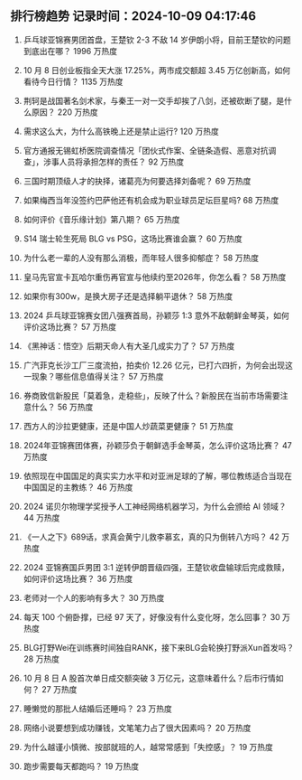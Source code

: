 
## 排行榜趋势 记录时间：2024-10-09 04:17:46
  
  1. 乒乓球亚锦赛男团首盘，王楚钦 2-3 不敌 14 岁伊朗小将，目前王楚钦的问题到底出在哪？ 1996 万热度
    
  2. 10 月 8 日创业板指全天大涨 17.25%，两市成交额超 3.45 万亿创新高，如何看待今日行情？ 1135 万热度
    
  3. 荆轲是战国著名剑术家，与秦王一对一交手却挨了八剑，还被砍断了腿，是什么原因？ 220 万热度
    
  4. 需求这么大，为什么高铁晚上还是禁止运行? 120 万热度
    
  5. 官方通报无锡虹桥医院调查情况「团伙式作案、全链条造假、恶意对抗调查」，涉事人员将承担怎样的责任？ 92 万热度
    
  6. 三国时期顶级人才的抉择，诸葛亮为何要选择刘备呢？ 69 万热度
    
  7. 如果梅西当年没签约巴萨他还有机会成为职业球员足坛巨星吗? 68 万热度
    
  8. 如何评价《音乐缘计划》第八期？ 65 万热度
    
  9. S14 瑞士轮生死局 BLG vs PSG，这场比赛谁会赢？ 60 万热度
    
  10. 为什么老一辈的人没有那么消极，而年轻人很多抑郁症？ 58 万热度
    
  11. 皇马先官宣卡瓦哈尔重伤再官宣与他续约至2026年，你怎么看？ 58 万热度
    
  12. 如果你有300w，是换大房子还是选择躺平退休？ 58 万热度
    
  13. 2024 乒乓球亚锦赛女团八强赛首局，孙颖莎 1:3 意外不敌朝鲜金琴英，如何评价这场比赛？ 57 万热度
    
  14. 《黑神话：悟空》后期天命人有大圣几成实力了？ 57 万热度
    
  15. 广汽菲克长沙工厂三度流拍，拍卖价 12.26 亿元，已打六四折，为何会出现这一现象？哪些信息值得关注？ 57 万热度
    
  16. 券商致信新股民「莫着急，走稳些」，反映了什么？新股民在当前市场需要注意什么？ 56 万热度
    
  17. 西方人的沙拉更健康，还是中国人炒蔬菜更健康？ 51 万热度
    
  18. 2024年亚锦赛团体赛，孙颖莎负于朝鲜选手金琴英，怎么评价这场比赛？ 47 万热度
    
  19. 依照现在中国国足的真实实力水平和对亚洲足球的了解，哪位教练适合当现在中国国足的主教练？ 46 万热度
    
  20. 2024 诺贝尔物理学奖授予人工神经网络机器学习，为什么会颁给 AI 领域？ 44 万热度
    
  21. 《一人之下》689话，求真会黄宁儿救李慕玄，真的只为倒转八方吗？ 42 万热度
    
  22. 2024 亚锦赛国乒男团 3:1 逆转伊朗晋级四强，王楚钦收盘输球后完成救赎，如何评价这场比赛？ 36 万热度
    
  23. 老师对一个人的影响有多大？ 30 万热度
    
  24. 每天 100 个俯卧撑，已经 97 天了，好像没有什么变化呀，怎么回事？ 30 万热度
    
  25. BLG打野Wei在训练赛时间独自RANK，接下来BLG会轮换打野派Xun首发吗？ 28 万热度
    
  26. 10 月 8 日 A 股首次单日成交额突破 3 万亿元，这意味着什么？后市行情如何？ 27 万热度
    
  27. 睡懒觉的那批人结婚后还睡吗？ 23 万热度
    
  28. 网络小说要想到成功赚钱，文笔笔力占了很大因素吗？ 20 万热度
    
  29. 为什么越谨小慎微、按部就班的人，越常常感到「失控感」？ 19 万热度
    
  30. 跑步需要每天都跑吗？ 19 万热度
    